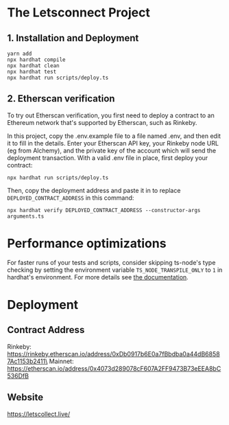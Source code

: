 # The Letsconnect Project

## 1. Installation and Deployment
```shell
yarn add
npx hardhat compile
npx hardhat clean
npx hardhat test
npx hardhat run scripts/deploy.ts
```

## 2. Etherscan verification

To try out Etherscan verification, you first need to deploy a contract to an Ethereum network that's supported by Etherscan, such as Rinkeby.

In this project, copy the .env.example file to a file named .env, and then edit it to fill in the details. Enter your Etherscan API key, your Rinkeby node URL (eg from Alchemy), and the private key of the account which will send the deployment transaction. With a valid .env file in place, first deploy your contract:

```shell
npx hardhat run scripts/deploy.ts
```

Then, copy the deployment address and paste it in to replace `DEPLOYED_CONTRACT_ADDRESS` in this command:

```shell
npx hardhat verify DEPLOYED_CONTRACT_ADDRESS --constructor-args arguments.ts
```

# Performance optimizations

For faster runs of your tests and scripts, consider skipping ts-node's type checking by setting the environment variable `TS_NODE_TRANSPILE_ONLY` to `1` in hardhat's environment. For more details see [the documentation](https://hardhat.org/guides/typescript.html#performance-optimizations).

# Deployment
## Contract Address
Rinkeby: https://rinkeby.etherscan.io/address/0xDb0917b6E0a7fBbdba0a44dB68587Ac1153b2411\
Mainnet: https://etherscan.io/address/0x4073d289078cF607A2FF9473B73eEEA8bC536DfB

## Website
https://letscollect.live/
